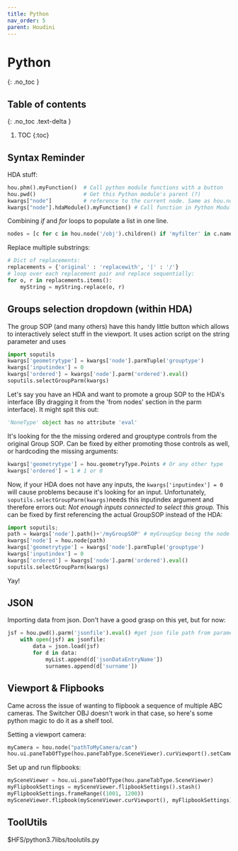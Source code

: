 ```yaml
---
title: Python
nav_order: 5
parent: Houdini
---
```


# Python
{: .no_toc }

## Table of contents
{: .no_toc .text-delta }

1. TOC
{:toc}

## Syntax Reminder
HDA stuff:
```python
hou.phm().myFunction()  # Call python module functions with a button
hou.pwd()               # Get this Python module's parent (?)
kwargs["node"]          # reference to the current node. Same as hou.node('.') ?
kwargs["node"].hdaModule().myFunction() # Call function in Python Module from other places (such as OnLoaded)
```

Combining *if* and *for* loops to populate a list in one line.
```python
nodes = [c for c in hou.node('/obj').children() if 'myfilter' in c.name()]
```

Replace multiple substrings:
```python
# Dict of replacements:
replacements = {'original' : 'replacewith', '|' : '/'}
# loop over each replacement pair and replace sequentially:
for o, r in replacements.items():
    myString = myString.replace(o, r)
```

## Groups selection dropdown (within HDA)
The group SOP (and many others) have this handy little button which allows to interactively select stuff in the viewport. It uses action script on the string parameter and uses
```python
import soputils
kwargs['geometrytype'] = kwargs['node'].parmTuple('grouptype')
kwargs['inputindex'] = 0
kwargs['ordered'] = kwargs['node'].parm('ordered').eval()
soputils.selectGroupParm(kwargs)
```
Let's say you have an HDA and want to promote a group SOP to the HDA's interface (By dragging it from the 'from nodes' section in the parm interface). It might spit this out:
```python
'NoneType' object has no attribute 'eval'
```
It's looking for the the missing ordered and grouptype controls from the original Group SOP. Can be fixed by either promoting those controls as well, or hardcoding the missing arguments:
```python
kwargs['geometrytype'] = hou.geometryType.Points # Or any other type
kwargs['ordered'] = 1 # 1 or 0
```
Now, if your HDA does not have any inputs, the ```kwargs['inputindex'] = 0``` will cause problems because it's looking for an input. Unfortunately, ```soputils.selectGroupParm(kwargs)```needs this inputindex argument and therefore errors out:
*Not enough inputs connected to select this group.*
This can be fixed by first referencing the actual GroupSOP instead of the HDA:
```python
import soputils;
path = kwargs['node'].path()+'/myGroupSOP' # myGroupSop being the node the selection takes place on
kwargs['node'] = hou.node(path)
kwargs['geometrytype'] = kwargs['node'].parmTuple('grouptype')
kwargs['inputindex'] = 0
kwargs['ordered'] = kwargs['node'].parm('ordered').eval()
soputils.selectGroupParm(kwargs)
```
Yay!

## JSON
Importing data from json. Don't have a good grasp on this yet, but for now:
```python
jsf = hou.pwd().parm('jsonfile').eval() #get json file path from parameter
    with open(jsf) as jsonfile:
        data = json.load(jsf)
        for d in data:
            myList.append(d['jsonDataEntryName'])
            surnames.append(d['surname'])
```

## Viewport & Flipbooks
Came across the issue of wanting to flipbook a sequence of multiple ABC cameras. The Switcher OBJ doesn't work in that case, so here's some python magic to do it as a shelf tool.

Setting a viewport camera:
```python
myCamera = hou.node("pathToMyCamera/cam")
hou.ui.paneTabOfType(hou.paneTabType.SceneViewer).curViewport().setCamera(myCamera)
```

Set up and run flipbooks:
```python
mySceneViewer = hou.ui.paneTabOfType(hou.paneTabType.SceneViewer)         # Get the scene viewer
myFlipbookSettings = mySceneViewer.flipbookSettings().stash()             # make a copy of the flipbook settings
myFlipbookSettings.frameRange((1001, 1200))                               # change flipbook settings
mySceneViewer.flipbook(mySceneViewer.curViewport(), myFlipbookSettings)   # run flipbook
```

## ToolUtils
$HFS/python3.7libs/toolutils.py
